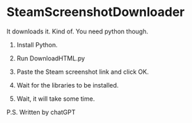 # SteamScreenshotDownloader
It downloads it. Kind of. You need python though.


1. Install Python.

2. Run DownloadHTML.py

3. Paste the Steam screenshot link and click OK.

4. Wait for the libraries to be installed.

5. Wait, it will take some time.

P.S. Written by chatGPT
